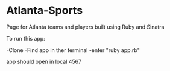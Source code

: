 # Atlanta-Sports
Page for Atlanta teams and players built using Ruby and Sinatra 

To run this app:

-Clone
-Find app in ther terminal
-enter "ruby app.rb"

app should open in local 4567
